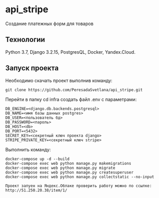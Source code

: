 # api_stripe
Создание платежных форм для товаров
## **Технологии**

Python 3.7, Django 3.2.15, PostgresQL, Docker, Yandex.Cloud.

## **Запуск проекта**

Необхoдимо скачать проект выполнив команду:

```
git clone https://github.com/PeresadaSvetlana/api_stripe.git
```

Перейти в папку cd infra cоздать файл .env с параметрами:

```
DB_ENGINE=<django.db.backends.postgresql>
DB_NAME=<имя базы данных postgres>
DB_USER=<пользователь бд>
DB_PASSWORD=<пароль>
DB_HOST=<db>
DB_PORT=<5432>
SECRET_KEY=<секретный ключ проекта django>
STRIPE_PRIVATE_KEY=<секретный ключ stripe>
```
Выполнить команду:

```
docker-compose up -d --build
docker-compose exec web python manage.py makemigrations
docker-compose exec web python manage.py migrate
docker-compose exec web python manage.py createsuperuser
docker-compose exec web python manage.py collectstatic --no-input

```

```
Проект запуен на Яндекс.Облаке проверить работу можно по ссылке: http://51.250.20.38/item/1/
```
